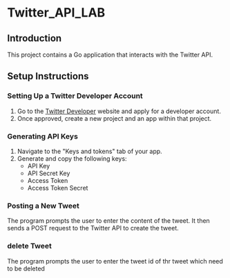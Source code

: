 # Twitter_API_LAB

## Introduction

This project contains a Go application that interacts with the Twitter API.
## Setup Instructions

### Setting Up a Twitter Developer Account

1. Go to the [Twitter Developer](https://developer.x.com/en/apply-for-access) website and apply for a developer account.
2. Once approved, create a new project and an app within that project.

### Generating API Keys

1. Navigate to the "Keys and tokens" tab of your app.
2. Generate and copy the following keys:
   - API Key
   - API Secret Key
   - Access Token
   - Access Token Secret


### Posting a New Tweet

The program prompts the user to enter the content of the tweet. It then sends a POST request to the Twitter API to create the tweet.


### delete Tweet

The program prompts the user to enter the tweet id of thr tweet which need to be deleted 

